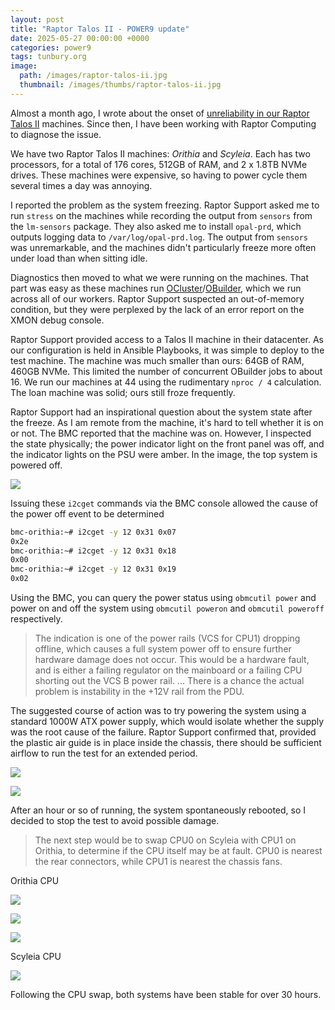 ```yaml
---
layout: post
title: "Raptor Talos II - POWER9 update"
date: 2025-05-27 00:00:00 +0000
categories: power9
tags: tunbury.org
image:
  path: /images/raptor-talos-ii.jpg
  thumbnail: /images/thumbs/raptor-talos-ii.jpg
---
```



Almost a month ago, I wrote about the onset of [unreliability in our Raptor Talos II](https://www.tunbury.org/raptor-talos-ii) machines. Since then, I have been working with Raptor Computing to diagnose the issue.

We have two Raptor Talos II machines: _Orithia_ and _Scyleia_. Each has two processors, for a total of 176 cores, 512GB of RAM, and 2 x 1.8TB NVMe drives. These machines were expensive, so having to power cycle them several times a day was annoying.

I reported the problem as the system freezing. Raptor Support asked me to run `stress` on the machines while recording the output from `sensors` from the `lm-sensors` package. They also asked me to install `opal-prd`, which outputs logging data to `/var/log/opal-prd.log`. The output from `sensors` was unremarkable, and the machines didn't particularly freeze more often under load than when sitting idle.

Diagnostics then moved to what we were running on the machines. That part was easy as these machines run [OCluster](https://github.com/ocurrent/ocluster)/[OBuilder](https://github.com/ocurrent/obuilder), which we run across all of our workers. Raptor Support suspected an out-of-memory condition, but they were perplexed by the lack of an error report on the XMON debug console.

Raptor Support provided access to a Talos II machine in their datacenter. As our configuration is held in Ansible Playbooks, it was simple to deploy to the test machine. The machine was much smaller than ours: 64GB of RAM, 460GB NVMe. This limited the number of concurrent OBuilder jobs to about 16. We run our machines at 44 using the rudimentary `nproc / 4` calculation. The loan machine was solid; ours still froze frequently.

Raptor Support had an inspirational question about the system state after the freeze. As I am remote from the machine, it's hard to tell whether it is on or not. The BMC reported that the machine was on. However, I inspected the state physically; the power indicator light on the front panel was off, and the indicator lights on the PSU were amber. In the image, the top system is powered off.

![](/images/raptor-talos-ii-front-panel.png)

Issuing these `i2cget` commands via the BMC console allowed the cause of the power off event to be determined

```sh
bmc-orithia:~# i2cget -y 12 0x31 0x07
0x2e
bmc-orithia:~# i2cget -y 12 0x31 0x18
0x00
bmc-orithia:~# i2cget -y 12 0x31 0x19
0x02
```

Using the BMC, you can query the power status using `obmcutil power` and power on and off the system using `obmcutil poweron` and `obmcutil poweroff` respectively.

> The indication is one of the power rails (VCS for CPU1) dropping offline, which causes a full system power off to ensure further hardware damage does not occur. This would be a hardware fault, and is either a failing regulator on the mainboard or a failing CPU shorting out the VCS B power rail. ... There is a chance the actual problem is instability in the +12V rail from the PDU.

The suggested course of action was to try powering the system using a standard 1000W ATX power supply, which would isolate whether the supply was the root cause of the failure. Raptor Support confirmed that, provided the plastic air guide is in place inside the chassis, there should be sufficient airflow to run the test for an extended period.

![](/images/raptor-talos-ii-with-atx.jpg)

![](/images/raptor-talos-ii-with-atx-running.jpg)

After an hour or so of running, the system spontaneously rebooted, so I decided to stop the test to avoid possible damage.

> The next step would be to swap CPU0 on Scyleia with CPU1 on Orithia, to determine if the CPU itself may be at fault. CPU0 is nearest the rear connectors, while CPU1 is nearest the chassis fans.

Orithia CPU

![](/images/raptor-talos-ii-orithia-cpu-screwdriver.jpg)

![](/images/raptor-talos-ii-orithia-cpu-removed.jpg)

![](/images/raptor-talos-ii-orithia-cpu.jpg)

Scyleia CPU

![](/images/raptor-talos-ii-scyleia-cpu-screwdriver.jpg)

Following the CPU swap, both systems have been stable for over 30 hours.

